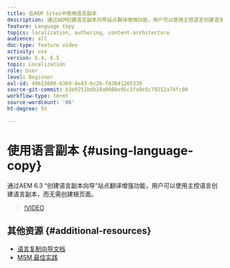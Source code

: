 ```yaml
---
title: 在AEM Sites中使用语言副本
description: 通过AEM创建语言副本向导站点翻译增强功能，用户可以使用主控语言创建语言副本，而无需创建根页面。
feature: Language Copy
topics: localization, authoring, content-architecture
audience: all
doc-type: feature video
activity: use
version: 6.4, 6.5
topic: Localization
role: User
level: Beginner
exl-id: 49613808-6369-4e43-bc26-fd3041265339
source-git-commit: b3e9251bdb18a008be95c1fa9e5c79252a74fc98
workflow-type: tm+mt
source-wordcount: '86'
ht-degree: 5%

---
```


# 使用语言副本 {#using-language-copy}

通过AEM 6.3 “创建语言副本向导”站点翻译增强功能，用户可以使用主控语言创建语言副本，而无需创建根页面。

>[!VIDEO](https://video.tv.adobe.com/v/17116?quality=12&learn=on)

## 其他资源 {#additional-resources}

* [语言复制向导文档](https://helpx.adobe.com/experience-manager/6-5/sites/administering/using/tc-wizard.html)
* [MSM 最佳实践](https://helpx.adobe.com/experience-manager/6-5/sites/administering/using/msm-best-practices.html)
